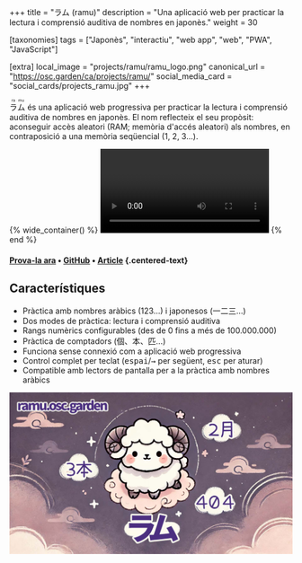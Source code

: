 +++
title = "ラム (ramu)"
description = "Una aplicació web per practicar la lectura i comprensió auditiva de nombres en japonès."
weight = 30

[taxonomies]
tags = ["Japonès", "interactiu", "web app", "web", "PWA", "JavaScript"]

[extra]
local_image = "projects/ramu/ramu_logo.png"
canonical_url = "https://osc.garden/ca/projects/ramu/"
social_media_card = "social_cards/projects_ramu.jpg"
+++

<ruby>ラ<rt>ra</rt>ム<rt>mu</rt></ruby> és una aplicació web progressiva per practicar la lectura i comprensió auditiva de nombres en japonès. El nom reflecteix el seu propòsit: aconseguir accès aleatori (RAM; memòria d'accés aleatori) als nombres, en contraposició a una memòria seqüencial (1, 2, 3…).

{% wide_container() %}
<video controls src="media/ラム_demo.mp4" title="demo de ramu"></video>
{% end %}

#### [Prova-la ara](https://ramu.osc.garden) • [GitHub](https://github.com/welpo/ramu) • [Article](https://osc.garden/ca/blog/ramu-japanese-numbers-practice-web-app/) {.centered-text}

## Característiques

- Pràctica amb nombres aràbics (123…) i japonesos (一二三…)
- Dos modes de pràctica: lectura i comprensió auditiva
- Rangs numèrics configurables (des de 0 fins a més de 100.000.000)
- Pràctica de comptadors (個、本、匹…)
- Funciona sense connexió com a aplicació web progressiva
- Control complet per teclat (<kbd>espai</kbd>/<kbd>→</kbd> per següent, <kbd>esc</kbd> per aturar)
- Compatible amb lectors de pantalla per a la pràctica amb nombres aràbics

[![targeta social de ramu](social_cards/projects_ramu.jpg)](https://ramu.osc.garden)

